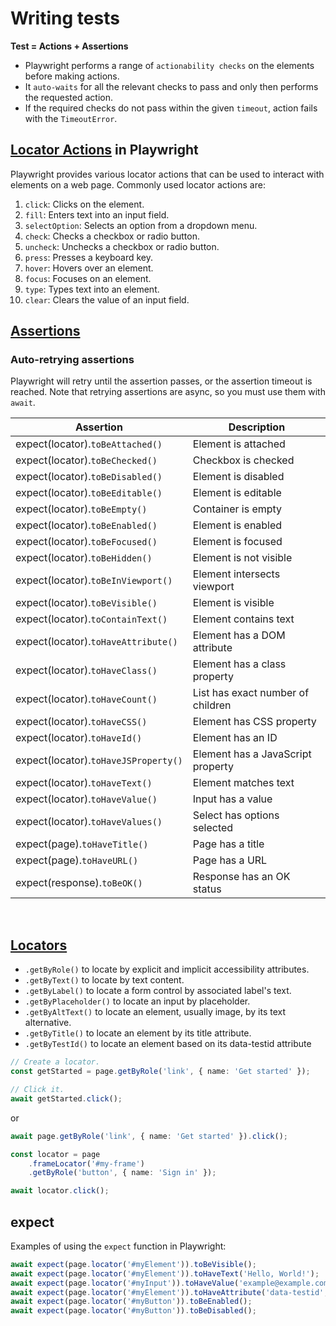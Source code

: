 # Writing tests

**Test = Actions + Assertions**

* Playwright performs a range of `actionability checks` on the elements before making actions.
* It `auto-waits` for all the relevant checks to pass and only then performs the requested action.
* If the required checks do not pass within the given `timeout`, action fails with the `TimeoutError`.


## [Locator Actions](https://playwright.dev/docs/actionability) in Playwright

Playwright provides various locator actions that can be used to interact with elements on a web page. 
Commonly used locator actions are:

1. `click`: Clicks on the element.
2. `fill`: Enters text into an input field.
3. `selectOption`: Selects an option from a dropdown menu.
4. `check`: Checks a checkbox or radio button.
5. `uncheck`: Unchecks a checkbox or radio button.
6. `press`: Presses a keyboard key.
7. `hover`: Hovers over an element.
8. `focus`: Focuses on an element.
9. `type`: Types text into an element.
10. `clear`: Clears the value of an input field.


## [Assertions](https://playwright.dev/docs/test-assertions)

### Auto-retrying assertions
Playwright will retry until the assertion passes, or the assertion timeout is reached. Note that retrying assertions are async, so you must use them with `await`.

| Assertion                 | Description                |
|---------------------------|----------------------------|
| expect(locator).`toBeAttached()`     | Element is attached        |
| expect(locator).`toBeChecked()`      | Checkbox is checked        |
| expect(locator).`toBeDisabled()`     | Element is disabled        |
| expect(locator).`toBeEditable()`     | Element is editable        |
| expect(locator).`toBeEmpty()`        | Container is empty         |
| expect(locator).`toBeEnabled()`      | Element is enabled         |
| expect(locator).`toBeFocused()`      | Element is focused         |
| expect(locator).`toBeHidden()`       | Element is not visible     |
| expect(locator).`toBeInViewport()`   | Element intersects viewport|
| expect(locator).`toBeVisible()`      | Element is visible         |
| expect(locator).`toContainText()`    | Element contains text      |
| expect(locator).`toHaveAttribute()`  | Element has a DOM attribute|
| expect(locator).`toHaveClass()`      | Element has a class property|
| expect(locator).`toHaveCount()`      | List has exact number of children|
| expect(locator).`toHaveCSS()`        | Element has CSS property   |
| expect(locator).`toHaveId()`         | Element has an ID          |
| expect(locator).`toHaveJSProperty()` | Element has a JavaScript property|
| expect(locator).`toHaveText()`       | Element matches text       |
| expect(locator).`toHaveValue()`      | Input has a value          |
| expect(locator).`toHaveValues()`     | Select has options selected|
| expect(page).`toHaveTitle()`         | Page has a title           |
| expect(page).`toHaveURL()`           | Page has a URL             |
| expect(response).`toBeOK()`          | Response has an OK status  |

<br>

## [Locators](https://playwright.dev/docs/locators)

* `.getByRole()` to locate by explicit and implicit accessibility attributes.
* `.getByText()` to locate by text content.
* `.getByLabel()` to locate a form control by associated label's text.
* `.getByPlaceholder()` to locate an input by placeholder.
* `.getByAltText()` to locate an element, usually image, by its text alternative.
* `.getByTitle()` to locate an element by its title attribute.
* `.getByTestId()` to locate an element based on its data-testid attribute 

```ts
// Create a locator.
const getStarted = page.getByRole('link', { name: 'Get started' });

// Click it.
await getStarted.click();
```
or
```ts
await page.getByRole('link', { name: 'Get started' }).click();
```

```ts
const locator = page
    .frameLocator('#my-frame')
    .getByRole('button', { name: 'Sign in' });

await locator.click();
```


## expect 

Examples of using the `expect` function in Playwright:

```ts
await expect(page.locator('#myElement')).toBeVisible();
await expect(page.locator('#myElement')).toHaveText('Hello, World!');
await expect(page.locator('#myInput')).toHaveValue('example@example.com');
await expect(page.locator('#myElement')).toHaveAttribute('data-testid', 'myTestId');
await expect(page.locator('#myButton')).toBeEnabled();
await expect(page.locator('#myButton')).toBeDisabled();
```


